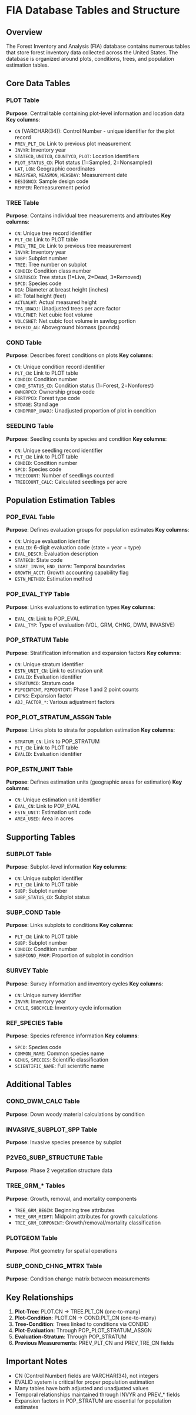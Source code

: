 # FIA Database Tables and Structure

## Overview
The Forest Inventory and Analysis (FIA) database contains numerous tables that store forest inventory data collected across the United States. The database is organized around plots, conditions, trees, and population estimation tables.

## Core Data Tables

### PLOT Table
**Purpose**: Central table containing plot-level information and location data
**Key columns**:
- `CN` (VARCHAR(34)): Control Number - unique identifier for the plot record
- `PREV_PLT_CN`: Link to previous plot measurement
- `INVYR`: Inventory year
- `STATECD`, `UNITCD`, `COUNTYCD`, `PLOT`: Location identifiers
- `PLOT_STATUS_CD`: Plot status (1=Sampled, 2=Nonsampled)
- `LAT`, `LON`: Geographic coordinates
- `MEASYEAR`, `MEASMON`, `MEASDAY`: Measurement date
- `DESIGNCD`: Sample design code
- `REMPER`: Remeasurement period

### TREE Table  
**Purpose**: Contains individual tree measurements and attributes
**Key columns**:
- `CN`: Unique tree record identifier
- `PLT_CN`: Link to PLOT table
- `PREV_TRE_CN`: Link to previous tree measurement
- `INVYR`: Inventory year
- `SUBP`: Subplot number
- `TREE`: Tree number on subplot
- `CONDID`: Condition class number
- `STATUSCD`: Tree status (1=Live, 2=Dead, 3=Removed)
- `SPCD`: Species code
- `DIA`: Diameter at breast height (inches)
- `HT`: Total height (feet)
- `ACTUALHT`: Actual measured height
- `TPA_UNADJ`: Unadjusted trees per acre factor
- `VOLCFNET`: Net cubic foot volume
- `VOLCSNET`: Net cubic foot volume in sawlog portion
- `DRYBIO_AG`: Aboveground biomass (pounds)

### COND Table
**Purpose**: Describes forest conditions on plots
**Key columns**:
- `CN`: Unique condition record identifier  
- `PLT_CN`: Link to PLOT table
- `CONDID`: Condition number
- `COND_STATUS_CD`: Condition status (1=Forest, 2=Nonforest)
- `OWNGRPCD`: Ownership group code
- `FORTYPCD`: Forest type code
- `STDAGE`: Stand age
- `CONDPROP_UNADJ`: Unadjusted proportion of plot in condition

### SEEDLING Table
**Purpose**: Seedling counts by species and condition
**Key columns**:
- `CN`: Unique seedling record identifier
- `PLT_CN`: Link to PLOT table
- `CONDID`: Condition number
- `SPCD`: Species code  
- `TREECOUNT`: Number of seedlings counted
- `TREECOUNT_CALC`: Calculated seedlings per acre

## Population Estimation Tables

### POP_EVAL Table
**Purpose**: Defines evaluation groups for population estimates
**Key columns**:
- `CN`: Unique evaluation identifier
- `EVALID`: 6-digit evaluation code (state + year + type)
- `EVAL_DESCR`: Evaluation description
- `STATECD`: State code
- `START_INVYR`, `END_INVYR`: Temporal boundaries
- `GROWTH_ACCT`: Growth accounting capability flag
- `ESTN_METHOD`: Estimation method

### POP_EVAL_TYP Table
**Purpose**: Links evaluations to estimation types
**Key columns**:
- `EVAL_CN`: Link to POP_EVAL
- `EVAL_TYP`: Type of evaluation (VOL, GRM, CHNG, DWM, INVASIVE)

### POP_STRATUM Table  
**Purpose**: Stratification information and expansion factors
**Key columns**:
- `CN`: Unique stratum identifier
- `ESTN_UNIT_CN`: Link to estimation unit
- `EVALID`: Evaluation identifier
- `STRATUMCD`: Stratum code
- `P1POINTCNT`, `P2POINTCNT`: Phase 1 and 2 point counts
- `EXPNS`: Expansion factor
- `ADJ_FACTOR_*`: Various adjustment factors

### POP_PLOT_STRATUM_ASSGN Table
**Purpose**: Links plots to strata for population estimation
**Key columns**:
- `STRATUM_CN`: Link to POP_STRATUM
- `PLT_CN`: Link to PLOT table
- `EVALID`: Evaluation identifier

### POP_ESTN_UNIT Table
**Purpose**: Defines estimation units (geographic areas for estimation)
**Key columns**:
- `CN`: Unique estimation unit identifier
- `EVAL_CN`: Link to POP_EVAL
- `ESTN_UNIT`: Estimation unit code
- `AREA_USED`: Area in acres

## Supporting Tables

### SUBPLOT Table
**Purpose**: Subplot-level information
**Key columns**:
- `CN`: Unique subplot identifier
- `PLT_CN`: Link to PLOT table
- `SUBP`: Subplot number
- `SUBP_STATUS_CD`: Subplot status

### SUBP_COND Table
**Purpose**: Links subplots to conditions
**Key columns**:
- `PLT_CN`: Link to PLOT table
- `SUBP`: Subplot number
- `CONDID`: Condition number
- `SUBPCOND_PROP`: Proportion of subplot in condition

### SURVEY Table
**Purpose**: Survey information and inventory cycles
**Key columns**:
- `CN`: Unique survey identifier
- `INVYR`: Inventory year
- `CYCLE`, `SUBCYCLE`: Inventory cycle information

### REF_SPECIES Table
**Purpose**: Species reference information
**Key columns**:
- `SPCD`: Species code
- `COMMON_NAME`: Common species name
- `GENUS`, `SPECIES`: Scientific classification
- `SCIENTIFIC_NAME`: Full scientific name

## Additional Tables

### COND_DWM_CALC Table
**Purpose**: Down woody material calculations by condition

### INVASIVE_SUBPLOT_SPP Table
**Purpose**: Invasive species presence by subplot

### P2VEG_SUBP_STRUCTURE Table
**Purpose**: Phase 2 vegetation structure data

### TREE_GRM_* Tables
**Purpose**: Growth, removal, and mortality components
- `TREE_GRM_BEGIN`: Beginning tree attributes
- `TREE_GRM_MIDPT`: Midpoint attributes for growth calculations
- `TREE_GRM_COMPONENT`: Growth/removal/mortality classification

### PLOTGEOM Table
**Purpose**: Plot geometry for spatial operations

### SUBP_COND_CHNG_MTRX Table
**Purpose**: Condition change matrix between measurements

## Key Relationships

1. **Plot-Tree**: PLOT.CN → TREE.PLT_CN (one-to-many)
2. **Plot-Condition**: PLOT.CN → COND.PLT_CN (one-to-many)
3. **Tree-Condition**: Trees linked to conditions via CONDID
4. **Plot-Evaluation**: Through POP_PLOT_STRATUM_ASSGN
5. **Evaluation-Stratum**: Through POP_STRATUM
6. **Previous Measurements**: PREV_PLT_CN and PREV_TRE_CN fields

## Important Notes

- CN (Control Number) fields are VARCHAR(34), not integers
- EVALID system is critical for proper population estimation
- Many tables have both adjusted and unadjusted values
- Temporal relationships maintained through INVYR and PREV_* fields
- Expansion factors in POP_STRATUM are essential for population estimates